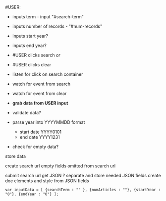 #USER: 
- inputs term - input "#search-term"
- inputs number of records - "#num-records"
- inputs start year?
- inputs end year?

- #USER clicks search
*or*
- #USER clicks clear

- listen for click on search container
- watch for event from search
- watch for event from clear

- **grab data from USER input**
- validate data?
- parse year into YYYYMMDD format
  - start date YYYY0101
  - end date YYYY1231
- check for empty data?


store data

create search url
empty fields omitted from search url

submit search url
get JSON
? separate and store needed JSON fields
create doc elements and style from JSON fields

`var inputData = [ {searchTerm : "" },
                  {numArticles : ""},
                  {startYear : "0"},
                  {endYear : "0"}
];`
